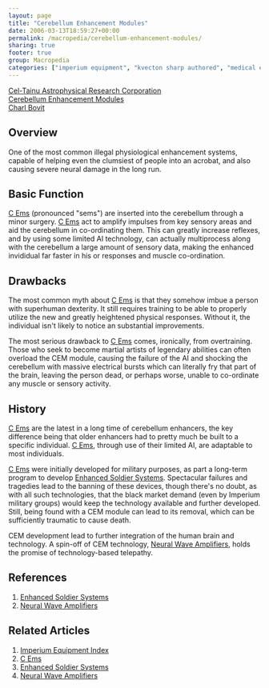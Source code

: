 ```yaml
---
layout: page
title: "Cerebellum Enhancement Modules"
date: 2006-03-13T18:59:27+00:00
permalink: /macropedia/cerebellum-enhancement-modules/
sharing: true
footer: true
group: Macropedia
categories: ["imperium equipment", "kvecton sharp authored", "medical equipment"]
---
```


<div class='row'>
	<div class='col-md-4'><a href='/macropedia/celtainu'>Cel-Tainu Astrophysical Research Corporation</a></div>
	<div class='col-md-4'><a href='/macropedia/cerebellum-enhancement-modules'>Cerebellum Enhancement Modules</a></div>
	<div class='col-md-4'><a href='/macropedia/charl-bovit'>Charl Bovit</a></div>
</div>


## Overview

One of the most common illegal physiological enhancement systems, capable of helping even the clumsiest of people into an acrobat, and also causing severe neural damage in the long run.

## Basic Function

[C Ems](/macropedia/c-ems) (pronounced "sems") are inserted into the cerebellum through a minor surgery.  [C Ems](/macropedia/c-ems) act to amplify impulses from key sensory areas and aid the cerebellum in co-ordinating them.  This can greatly increase reflexes, and by using some limited AI technology, can actually multiprocess along with the cerebellum a large amount of sensory data, making the enhanced invididual far faster in his or responses and muscle co-ordination.

## Drawbacks

The most common myth about [C Ems](/macropedia/c-ems) is that they somehow imbue a person with superhuman dexterity.  It still requires training to be able to properly utilize the new and greatly heightened physical responses.  Without it, the individual isn't likely to notice an substantial improvements.

The most serious drawback to [C Ems](/macropedia/c-ems) comes, ironically, from overtraining.  Those who seek to become martial artists of legendary abilities can often overload the CEM module, causing the failure of the AI and shocking the cerebellum with massive electrical bursts which can literally fry that part of the brain, leaving the person dead, or perhaps worse, unable to co-ordinate any muscle or sensory activity.

## History

[C Ems](/macropedia/c-ems) are the latest in a long time of cerebellum enhancers, the key difference being that older enhancers had to pretty much be built to a specific individual.  [C Ems](/macropedia/c-ems), through use of their limited AI, are adaptable to most individuals.

[C Ems](/macropedia/c-ems) were initially developed for military purposes, as part  a long-term program to develop [Enhanced Soldier Systems](/macropedia/enhanced-soldier-systems).  Spectacular failures and tragedies lead to the banning of these devices, though there's no doubt, as with all such technologies, that the black market demand (even by Imperium military groups) would keep the technology available and further developed.  Still, being found with a CEM module can lead to its removal, which can be sufficiently traumatic to cause death.

CEM development lead to further integration of the human brain and technology.  A spin-off of CEM technology, [Neural Wave Amplifiers](/macropedia/neural-wave-amplifiers), holds the promise of technology-based telepathy.

## References
1. [Enhanced Soldier Systems](/macropedia/enhanced-soldier-systems)
1. [Neural Wave Amplifiers](/macropedia/neural-wave-amplifiers)

## Related Articles

1. [Imperium Equipment Index](/macropedia/imperium-equipment-index)
2. [C Ems](/macropedia/c-ems)
3. [Enhanced Soldier Systems](/macropedia/enhanced-soldier-systems)
4. [Neural Wave Amplifiers](/macropedia/neural-wave-amplifiers)



  
